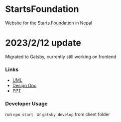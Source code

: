 # StartsFoundation

Website for the Starts Foundation in Nepal

# 2023/2/12 update

Migrated to Gatsby, currently still working on frontend

### Links

- [UML](https://lucid.app/lucidchart/52d7c747-3bcb-4269-b2ab-3e3534c9f19e/edit?viewport_loc=428%2C384%2C1280%2C565%2C0_0&invitationId=inv_3a8d95b1-5912-4392-bc81-e7b41019cfea)
- [Design Doc](https://docs.google.com/document/d/1WR9Zogcnf13vp_7VhpkOCcQpF5fbrpT7aTIxWH9qZnI/edit?usp=sharing)
- [PPT](https://docs.google.com/presentation/d/1ohTw1FTjwWHq7d8kpU3xbHpW0xzQhwfz/edit#slide=id.p1)

### Developer Usage

run `npm start ` or `gatsby develop` from client folder
